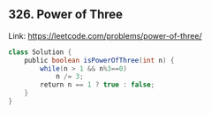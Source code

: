 ## 326. Power of Three
Link: https://leetcode.com/problems/power-of-three/

```java
class Solution {
    public boolean isPowerOfThree(int n) {
        while(n > 1 && n%3==0)
            n /= 3;
        return n == 1 ? true : false;
    }
}
```
